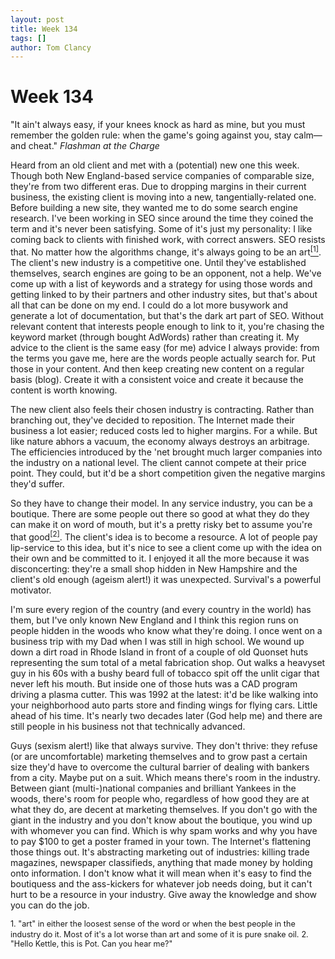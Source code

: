 ```yaml
---
layout: post
title: Week 134
tags: []
author: Tom Clancy
---
```


# Week 134

"It ain't always easy, if your knees knock as hard as mine, but you must remember the golden rule: when the game's going against you, stay calm&mdash; and cheat."
<em>Flashman at the Charge</em>

Heard from an old client and met with a (potential) new one this week. Though both New England-based service companies of comparable size, they're from two different eras. Due to dropping margins in their current business, the existing client is moving into a new, tangentially-related one. Before building a new site, they wanted me to do some search engine research. I've been working in SEO since around the time they coined the term and it's never been satisfying. Some of it's just my personality: I like coming back to clients with finished work, with correct answers. SEO resists that. No matter how the algorithms change, it's always going to be an art<a href="#foot1"><sup>[1]</sup></a>. The client's new industry is a competitive one. Until they've established themselves, search engines are going to be an opponent, not a help. We've come up with a list of keywords and a strategy for using those words and getting linked to by their partners and other industry sites, but that's about all that can be done on my end. I could do a lot more busywork and generate a lot of documentation, but that's the dark art part of SEO. Without relevant content that interests people enough to link to it, you're chasing the keyword market (through bought AdWords) rather than creating it. My advice to the client is the same easy (for me) advice I always provide: from the terms you gave me, here are the words people actually search for. Put those in your content. And then keep creating new content on a regular basis (blog). Create it with a consistent voice and create it because the content is worth knowing.

The new client also feels their chosen industry is contracting. Rather than branching out, they've decided to reposition. The Internet made their business a lot easier; reduced costs led to higher margins. For a while. But like nature abhors a vacuum, the economy always destroys an arbitrage. The efficiencies introduced by the 'net brought much larger companies into the industry on a national level. The client cannot compete at their price point. They could, but it'd be a short competition given the negative margins they'd suffer.

So they have to change their model. In any service industry, you can be a boutique. There are some people out there so good at what they do they can make it on word of mouth, but it's a pretty risky bet to assume you're that good<a href="#foot2"><sup>[2]</sup></a>. The client's idea is to become a resource. A lot of people pay lip-service to this idea, but it's nice to see a client come up with the idea on their own and be committed to it. I enjoyed it all the more because it was disconcerting: they're a small shop hidden in New Hampshire and the client's old enough (ageism alert!) it was unexpected. Survival's a powerful motivator.

I'm sure every region of the country (and every country in the world) has them, but I've only known New England and I think this region runs on people hidden in the woods who know what they're doing. I once went on a business trip with my Dad when I was still in high school. We wound up down a dirt road in Rhode Island in front of a couple of old Quonset huts representing the sum total of a metal fabrication shop. Out walks a heavyset guy in his 60s with a bushy beard full of tobacco spit off the unlit cigar that never left his mouth. But inside one of those huts was a CAD program driving a plasma cutter. This was 1992 at the latest: it'd be like walking into your neighborhood auto parts store and finding wings for flying cars. Little ahead of his time. It's nearly two decades later (God help me) and there are still people in his business not that technically advanced.

Guys (sexism alert!) like that always survive. They don't thrive: they refuse (or are uncomfortable) marketing themselves and to grow past a certain size they'd have to overcome the cultural barrier of dealing with bankers from a city. Maybe put on a suit. Which means there's room in the industry. Between giant (multi-)national companies and brilliant Yankees in the woods, there's room for people who, regardless of how good they are at what they do, are decent at marketing themselves. If you don't go with the giant in the industry and you don't know about the boutique, you wind up with whomever you can find. Which is why spam works and why you have to pay $100 to get a poster framed in your town. The Internet's flattening those things out. It's abstracting marketing out of industries: killing trade magazines, newspaper classifieds, anything that made money by holding onto information. I don't know what it will mean when it's easy to find the boutiquess and the ass-kickers for whatever job needs doing, but it can't hurt to be a resource in your industry. Give away the knowledge and show you can do the job.

<small id="foot1" style="font-size: 90%">1. "art" in either the loosest sense of the word or when the best people in the industry do it. Most of it's a lot worse than art and some of it is pure snake oil.</small>
<small id="foot2" style="font-size: 90%">2. "Hello Kettle, this is Pot. Can you hear me?"</small>
